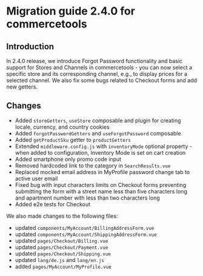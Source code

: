# Migration guide 2.4.0 for commercetools

## Introduction

In 2.4.0 release, we introduce Forgot Password functionality and basic support for Stores and Channels in commercetools - you can now select a specific store and its corresponding channel, e.g., to display prices for a selected channel. We also fix some bugs related to Checkout forms and add new getters.

## Changes

- Added `storeGetters`, `useStore` composable and plugin for creating locale, currency, and country cookies
- Added `forgotPasswordGetters` and `useForgotPassword` composable
- Added `getProductSku` getter to `productGetters`
- Extended `middleware.config.js` with `inventoryMode` optional property - when added to configuration, Inventory Mode is set on cart creation
- Added smartphone only promo code input
- Removed hardcoded link to the category in `SearchResults.vue`
- Replaced mocked email address in MyProfile password change tab to active user email
- Fixed bug with input characters limits on Checkout forms preventing submitting the form with a street name less than five characters long and apartment number with less than two characters long
- Added e2e tests for Checkout

We also made changes to the following files:
- updated `components/MyAccount/BillingAddressForm.vue`
- updated `components/MyAccount/ShippingAddressForm.vue`
- updated `pages/Checkout/Billing.vue`
- updated `pages/Checkout/Payment.vue`
- updated `pages/Checkout/Shipping.vue`
- updated `lang/de.js` and `lang/en.js`
- added `pages/MyAccount/MyProfile.vue`
